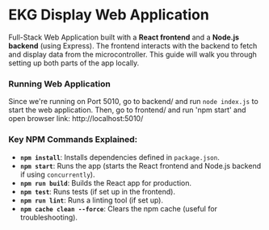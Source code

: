 # EKG Display Web Application

Full-Stack Web Application built with a **React frontend** and a **Node.js backend** (using Express). The frontend interacts with the backend to fetch and display data from the microcontroller. This guide will walk you through setting up both parts of the app locally.

### Running Web Application

Since we're running on Port 5010, go to backend/ and run `node index.js` to start the web application. Then, go to frontend/ and run 'npm start' and open browser link: http://localhost:5010/

### Key NPM Commands Explained:

- **`npm install`**: Installs dependencies defined in `package.json`.
- **`npm start`**: Runs the app (starts the React frontend and Node.js backend if using `concurrently`).
- **`npm run build`**: Builds the React app for production.
- **`npm test`**: Runs tests (if set up in the frontend).
- **`npm run lint`**: Runs a linting tool (if set up).
- **`npm cache clean --force`**: Clears the npm cache (useful for troubleshooting).
